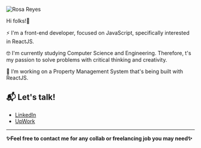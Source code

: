 ![Rosa Reyes](https://user-images.githubusercontent.com/63470281/130660077-eadde679-c2cf-4603-b7e1-56f7ea6f3bee.jpg)

Hi folks!👋

⚡ I'm a front-end developer, focused on JavaScript, specifically interested in ReactJS. 

🤓 I'm currently studying Computer Science and Engineering. Therefore, t's my passion to solve problems with critical thinking and creativity.

🔭 I’m working on a Property Management System that's being built with ReactJS.

## 📬 Let's talk!

- [LinkedIn](https://www.linkedin.com/in/rosaareyesc/)
- [UpWork](https://www.upwork.com/freelancers/~01bcf3b51bb38b47a8)

---

**✨Feel free to contact me for any collab or freelancing job you may need✨**
<!--
**rosareyes/rosareyes** is a ✨ _special_ ✨ repository because its `README.md` (this file) appears on your GitHub profile.

Here are some ideas to get you started:

- 
- 🌱 I’m currently learning ...
- 👯 I’m looking to collaborate on ...
- 🤔 I’m looking for help with ...
- 💬 Ask me about ...
- 📫 How to reach me: ...
- 😄 Pronouns: ...
- ⚡ Fun fact: ...
-->
